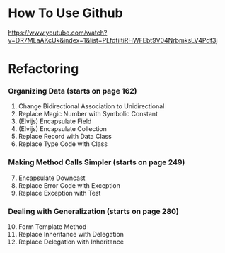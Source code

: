 # How To Use Github
https://www.youtube.com/watch?v=DR7MLaAKcUk&index=1&list=PLfdtiltiRHWFEbt9V04NrbmksLV4Pdf3j

# Refactoring

### Organizing Data (starts on page 162)
1. Change Bidirectional Association to Unidirectional
2. Replace Magic Number with Symbolic Constant
3. (Elvijs) Encapsulate Field
4. (Elvijs) Encapsulate Collection
5. Replace Record with Data Class
6. Replace Type Code with Class

### Making Method Calls Simpler (starts on page 249)
7. Encapsulate Downcast
8. Replace Error Code with Exception
9. Replace Exception with Test 

### Dealing with Generalization (starts on page 280)
10. Form Template Method
11. Replace Inheritance with Delegation
12. Replace Delegation with Inheritance
